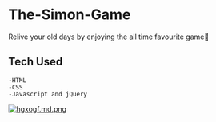 # The-Simon-Game

Relive your old days by enjoying the all time favourite game🤩

## Tech Used

    -HTML
    -CSS
    -Javascript and jQuery

<a href="https://freeimage.host/i/hgxogf"><img src="https://iili.io/hgxogf.md.png" alt="hgxogf.md.png" border="0"></a>
